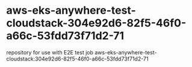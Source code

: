 # aws-eks-anywhere-test-cloudstack-304e92d6-82f5-46f0-a66c-53fdd73f71d2-71
repository for use with E2E test job aws-eks-anywhere-test-cloudstack:304e92d6-82f5-46f0-a66c-53fdd73f71d2-71

